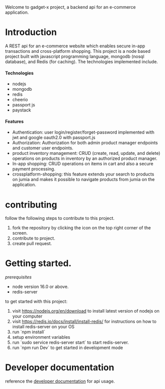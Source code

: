 <p>Welcome to gadget-x project, a backend api for an e-commerce application.</p>
<h1>Introduction</h1>
<p>
A REST api for an e-commerce website which enables secure in-app transactions and cross-platform shopping. This project is a node based project built with javascript programming language, mongodb (nosql database), and Redis (for caching). The technologies implemented include.
</p>
<h4>Technologies</h4>
<ul>
 <li>nodejs</li>
 <li>mongodb</li>
 <li>redis</li>
 <li>cheerio</li>
 <li>passport js</li>
 <li>paystack</li>
</ul>
<h4>Features</h4>
<ul>
 <li>Authentication: user login/register/forget-password implemented with jwt and google oauth2.0 with passport.js</li>
 <li>Authorization: Authorization for both admin product manager endpoints and customer user endpoints.</li>
 <li>product inventory management: CRUD (create, read, update, and delete) operations on products in inventory by an authorized product manager.</li>
 <li>In-app shopping: CRUD operations on items in cart and also a secure payment processing.</li>
 <li>crossplatform-shopping: this feature extends your search to products on jumia and makes it possible to navigate products from jumia on the application. </li>
</ul>
<h1>contributing</h1>
<p>follow the following steps to contribute to this project.</p>
<ol>
 <li>fork the repository by clicking the icon on the top right corner of the screen.</li>
 <li>contribute to project.</li>
 <li>create pull request.</li>
</ol>
<h1>Getting started.</h1>
<i>prerequisites</i>
<ul>
 <li>node version 16.0 or above.</li>
 <li>redis-server</li>
</ul>
<p>to get started with this project:</p>
<ol>
 <li> visit <a href="https://nodejs.org/en/download" >https://nodejs.org/en/download</a> to install latest version of nodejs on your computer
</li>
 <li>visit <a href="https://redis.io/docs/install/install-redis/">https://redis.io/docs/install/install-redis/</a> for instructions on how to install redis-server on your OS</li>
 <li>run `npm install`</li>
 <li>setup environment variables</li>
 <li>run `sudo service redis-server start` to start redis-server.</li>
 <li>run `npm run Dev` to get started in development mode</li>
</ol>
<h1>Developer documentation</h1>
<p>reference the <a href="https://documenter.getpostman.com/view/20519100/2s93RZLpYY" >developer documentation</a> for api usage.</p>


